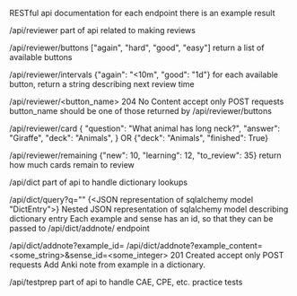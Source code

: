 RESTful api documentation
for each endpoint there is an example result

/api/reviewer
  part of api related to making reviews

/api/reviewer/buttons
  ["again", "hard", "good", "easy"]
  return a list of available buttons

/api/reviewer/intervals
  {"again": "<10m", "good": "1d"}
  for each available button, return a string describing next review time

/api/reviewer/<button_name>
  204 No Content
  <nothing>
  accept only POST requests
  button_name should be one of those returned by /api/reviewer/buttons

/api/reviewer/card
  {
    "question": "What animal has long neck?",
    "answer": "Giraffe",
    "deck": "Animals",
  }
  OR
  {"deck": "Animals", "finished": True}

/api/reviewer/remaining
  {"new": 10, "learning": 12, "to_review": 35}
  return how much cards remain to review

/api/dict
  part of api to handle dictionary lookups

/api/dict/query?q="<your query>"
  {<JSON representation of sqlalchemy model "DictEntry">}
  Nested JSON representation of sqlalchemy model describing dictionary entry
  Each example and sense has an id, so that they can be passed to
  /api/dict/addnote/ endpoint

/api/dict/addnote?example_id=<some integer>
/api/dict/addnote?example_content=<some_string>&sense_id=<some_integer>
  201 Created
  accept only POST requests
  Add Anki note from example in a dictionary.

/api/testprep
  part of api to handle CAE, CPE, etc. practice tests
